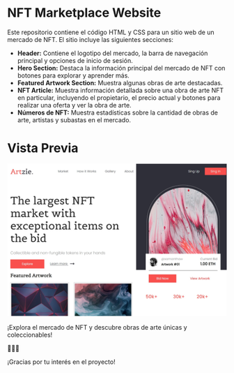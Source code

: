 # NFT Marketplace Website

Este repositorio contiene el código HTML y CSS para un sitio web de un mercado de NFT. El sitio incluye las siguientes secciones:

- **Header:** Contiene el logotipo del mercado, la barra de navegación principal y opciones de inicio de sesión.
- **Hero Section:** Destaca la información principal del mercado de NFT con botones para explorar y aprender más.
- **Featured Artwork Section:** Muestra algunas obras de arte destacadas.
- **NFT Article:** Muestra información detallada sobre una obra de arte NFT en particular, incluyendo el propietario, el precio actual y botones para realizar una oferta y ver la obra de arte.
- **Números de NFT:** Muestra estadísticas sobre la cantidad de obras de arte, artistas y subastas en el mercado.

# Vista Previa

<img src="/img/proyecto.jpeg">

¡Explora el mercado de NFT y descubre obras de arte únicas y coleccionables!

🎨🔥🚀

¡Gracias por tu interés en el proyecto!